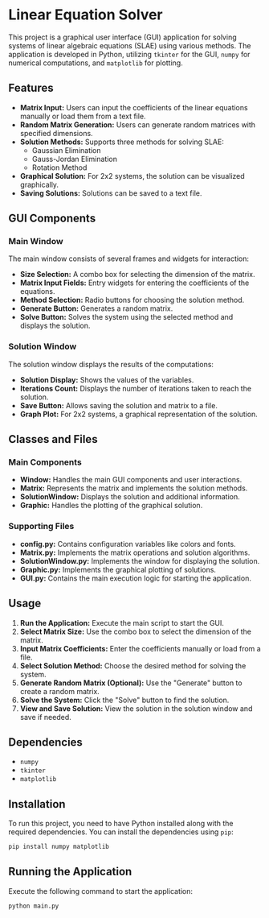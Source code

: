 # Linear Equation Solver

This project is a graphical user interface (GUI) application for solving systems of linear algebraic equations (SLAE) using various methods. The application is developed in Python, utilizing `tkinter` for the GUI, `numpy` for numerical computations, and `matplotlib` for plotting.

## Features

- **Matrix Input:** Users can input the coefficients of the linear equations manually or load them from a text file.
- **Random Matrix Generation:** Users can generate random matrices with specified dimensions.
- **Solution Methods:** Supports three methods for solving SLAE:
  - Gaussian Elimination
  - Gauss-Jordan Elimination
  - Rotation Method
- **Graphical Solution:** For 2x2 systems, the solution can be visualized graphically.
- **Saving Solutions:** Solutions can be saved to a text file.

## GUI Components

### Main Window

The main window consists of several frames and widgets for interaction:

- **Size Selection:** A combo box for selecting the dimension of the matrix.
- **Matrix Input Fields:** Entry widgets for entering the coefficients of the equations.
- **Method Selection:** Radio buttons for choosing the solution method.
- **Generate Button:** Generates a random matrix.
- **Solve Button:** Solves the system using the selected method and displays the solution.

### Solution Window

The solution window displays the results of the computations:

- **Solution Display:** Shows the values of the variables.
- **Iterations Count:** Displays the number of iterations taken to reach the solution.
- **Save Button:** Allows saving the solution and matrix to a file.
- **Graph Plot:** For 2x2 systems, a graphical representation of the solution.

## Classes and Files

### Main Components

- **Window:** Handles the main GUI components and user interactions.
- **Matrix:** Represents the matrix and implements the solution methods.
- **SolutionWindow:** Displays the solution and additional information.
- **Graphic:** Handles the plotting of the graphical solution.

### Supporting Files

- **config.py:** Contains configuration variables like colors and fonts.
- **Matrix.py:** Implements the matrix operations and solution algorithms.
- **SolutionWindow.py:** Implements the window for displaying the solution.
- **Graphic.py:** Implements the graphical plotting of solutions.
- **GUI.py:** Contains the main execution logic for starting the application.

## Usage

1. **Run the Application:** Execute the main script to start the GUI.
2. **Select Matrix Size:** Use the combo box to select the dimension of the matrix.
3. **Input Matrix Coefficients:** Enter the coefficients manually or load from a file.
4. **Select Solution Method:** Choose the desired method for solving the system.
5. **Generate Random Matrix (Optional):** Use the "Generate" button to create a random matrix.
6. **Solve the System:** Click the "Solve" button to find the solution.
7. **View and Save Solution:** View the solution in the solution window and save if needed.

## Dependencies

- `numpy`
- `tkinter`
- `matplotlib`

## Installation

To run this project, you need to have Python installed along with the required dependencies. You can install the dependencies using `pip`:

```bash
pip install numpy matplotlib
```

## Running the Application

Execute the following command to start the application:

```bash
python main.py
```
